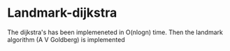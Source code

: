 # Landmark-dijkstra

The dijkstra's has been implemeneted in O(nlogn) time.
Then the landmark algorithm (A V Goldberg) is implemented 
